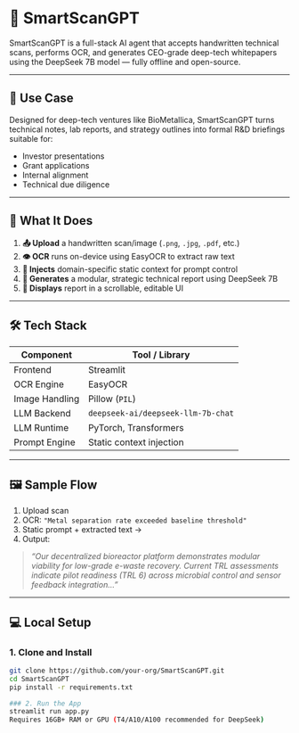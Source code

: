 # 🧠 SmartScanGPT

SmartScanGPT is a full-stack AI agent that accepts handwritten technical scans, performs OCR, and generates CEO-grade deep-tech whitepapers using the DeepSeek 7B model — fully offline and open-source.

---

## 🚀 Use Case

Designed for deep-tech ventures like BioMetallica, SmartScanGPT turns technical notes, lab reports, and strategy outlines into formal R&D briefings suitable for:

- Investor presentations
- Grant applications
- Internal alignment
- Technical due diligence

---

## 🧠 What It Does

1. **📤 Upload** a handwritten scan/image (`.png`, `.jpg`, `.pdf`, etc.)
2. **👁️ OCR** runs on-device using EasyOCR to extract raw text
3. **🧩 Injects** domain-specific static context for prompt control
4. **🤖 Generates** a modular, strategic technical report using DeepSeek 7B
5. **📄 Displays** report in a scrollable, editable UI

---

## 🛠️ Tech Stack

| Component      | Tool / Library                     |
|----------------|------------------------------------|
| Frontend       | Streamlit                          |
| OCR Engine     | EasyOCR                            |
| Image Handling | Pillow (`PIL`)                     |
| LLM Backend    | `deepseek-ai/deepseek-llm-7b-chat` |
| LLM Runtime    | PyTorch, Transformers              |
| Prompt Engine  | Static context injection           |

---

## 🖼️ Sample Flow

1. Upload scan  
2. OCR: `"Metal separation rate exceeded baseline threshold"`  
3. Static prompt + extracted text →  
4. Output:

> *“Our decentralized bioreactor platform demonstrates modular viability for low-grade e-waste recovery. Current TRL assessments indicate pilot readiness (TRL 6) across microbial control and sensor feedback integration…”*

---

## 💻 Local Setup

### 1. Clone and Install
```bash
git clone https://github.com/your-org/SmartScanGPT.git
cd SmartScanGPT
pip install -r requirements.txt

### 2. Run the App
streamlit run app.py
Requires 16GB+ RAM or GPU (T4/A10/A100 recommended for DeepSeek)